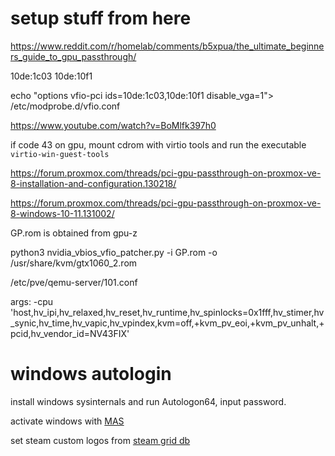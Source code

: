 # setup stuff from here

https://www.reddit.com/r/homelab/comments/b5xpua/the_ultimate_beginners_guide_to_gpu_passthrough/

10de:1c03
10de:10f1


echo "options vfio-pci ids=10de:1c03,10de:10f1 disable_vga=1"> /etc/modprobe.d/vfio.conf


https://www.youtube.com/watch?v=BoMlfk397h0



if code 43 on gpu, mount cdrom with virtio tools and run the executable `virtio-win-guest-tools`



https://forum.proxmox.com/threads/pci-gpu-passthrough-on-proxmox-ve-8-installation-and-configuration.130218/

https://forum.proxmox.com/threads/pci-gpu-passthrough-on-proxmox-ve-8-windows-10-11.131002/

GP.rom is obtained from gpu-z

python3 nvidia_vbios_vfio_patcher.py -i GP.rom -o /usr/share/kvm/gtx1060_2.rom







/etc/pve/qemu-server/101.conf

args: -cpu 'host,hv_ipi,hv_relaxed,hv_reset,hv_runtime,hv_spinlocks=0x1fff,hv_stimer,hv_synic,hv_time,hv_vapic,hv_vpindex,kvm=off,+kvm_pv_eoi,+kvm_pv_unhalt,+pcid,hv_vendor_id=NV43FIX'


# windows autologin

install windows sysinternals and run Autologon64, input password.

activate windows with [MAS](https://github.com/massgravel/Microsoft-Activation-Scripts)

set steam custom logos from [steam grid db](https://www.steamgriddb.com)